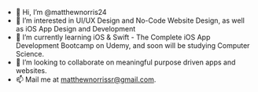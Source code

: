 - 👋 Hi, I’m @matthewnorris24
- 👀 I’m interested in UI/UX Design and No-Code Website Design, as well as iOS App Design and Development
- 🌱 I’m currently learning iOS & Swift - The Complete iOS App Development Bootcamp on Udemy, and soon will be studying Computer Science. 
- 💞️ I’m looking to collaborate on meaningful purpose driven apps and websites.
- 📫 Mail me at matthewnorrissr@gmail.com.

<!---
matthewnorris24/matthewnorris24 is a ✨ special ✨ repository because its `README.md` (this file) appears on your GitHub profile.
You can click the Preview link to take a look at your changes.
--->
